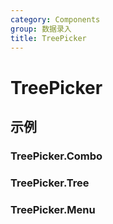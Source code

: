 ```yaml
---
category: Components
group: 数据录入
title: TreePicker
---
```


# TreePicker

## 示例

### TreePicker.Combo

<code src="./demos/Combo/index.jsx"></code>

### TreePicker.Tree

<code src="./demos/Tree/index.jsx"></code>

### TreePicker.Menu

<code src="./demos/Menu/index.jsx"></code>
